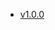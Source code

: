 - [v1.0.0](https://TechSysApi.github.io/mailpiece-sorting-stream-api-dist/v1.0.0/ui/?url=../complete-api.yaml)

